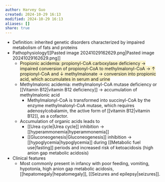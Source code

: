 ```yaml
---
author: Harvey Guo
created: 2024-10-29 16:13
modified: 2024-10-29 16:13
aliases: []
share: true
---
```

- Definition: inherited genetic disorders characterized by impaired metabolism of fats and proteins
- Pathophysiology![[Pasted image 20241029162629.png|Pasted image 20241029162629.png]]
	- <span style="background:rgba(240, 200, 0, 0.2)">Propionic acidemia: propionyl-CoA carboxylase deficiency → impaired conversion of propionyl-CoA to methylmalonyl-CoA → ↑ propionyl-CoA and ↓ methylmalonate → conversion into propionic acid, which accumulates in serum and urine</span>
	- Methylmalonic acidemia: methylmalonyl-CoA mutase deficiency or [[Vitamin B12|vitamin B12 deficiency]] → accumulation of methylmalonic acid
		- Methylmalonyl-CoA is transformed into succinyl-CoA by the enzyme methylmalonyl-CoA mutase, which requires adenosylcobalamin, the active form of [[vitamin B12|vitamin B12]], as a cofactor.
	- Accumulation of organic acids leads to
		- [[Urea cycle|Urea cycle]] inhibition → [[hyperammonemia|hyperammonemia]]
		- [[Gluconeogenesis|Gluconeogenesis]] inhibition → [[hypoglycemia|hypoglycemia]] during [[Metabolic fuel use|fasting]] periods and increased risk of ketoacidosis (high anion gap metabolic acidosis)
- Clinical features
	- Most commonly present in infancy with poor feeding, vomiting, hypotonia, high anion gap metabolic acidosis, [[hepatomegaly|hepatomegaly]], [[Seizures and epilepsy|seizures]].

